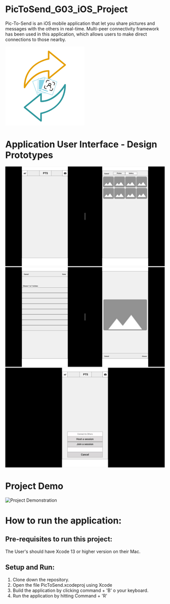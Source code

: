 # PicToSend_G03_iOS_Project
Pic-To-Send is an iOS mobile application that let you share pictures and messages with the others in real-time. Multi-peer connectivity framework has been used in this application, which allows users to make direct connections to those nearby.

<img src="https://github.com/jyshnkr/PicToSend_G03_iOS_Project/blob/main/PicToSend/PicToSend/Assets.xcassets/Logo.imageset/PTS%20LOGO-1.png" width="250" height="250">

# Application User Interface - Design Prototypes
![Design_01](/Design_Prototypes/Prototypes/Prototype_01.png)
![Design_01](/Design_Prototypes/Prototypes/Prototype_02.png)
![Design_01](/Design_Prototypes/Prototypes/Prototype_03.png)

# Project Demo

![Project Demonstration](https://github.com/jyshnkr/PicToSend_G03_iOS_Project/blob/main/Design_Prototypes/Project%20Demo%20Gifs/project-demo.gif)

# How to run the application:

## Pre-requisites to run this project:

The User's should have Xcode 13 or higher version on their Mac.

## Setup and Run:

1. Clone down the repository.
2. Open the file PicToSend.xcodeproj using Xcode
3. Build the application by clicking command + 'B' o your keyboard.
4. Run the application by hitting Command + 'R'
